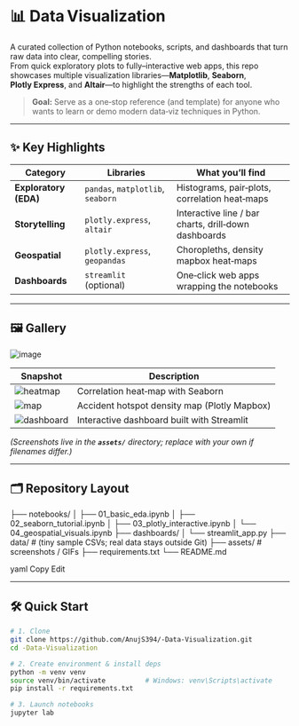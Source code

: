 # 📊 Data Visualization

A curated collection of Python notebooks, scripts, and dashboards that turn raw data into clear, compelling stories.  
From quick exploratory plots to fully–interactive web apps, this repo showcases multiple visualization libraries—**Matplotlib**, **Seaborn**, **Plotly Express**, and **Altair**—to highlight the strengths of each tool.

> **Goal:** Serve as a one‑stop reference (and template) for anyone who wants to learn or demo modern data‑viz techniques in Python.

---

## ✨ Key Highlights

| Category              | Libraries                    | What you’ll find                                     |
|-----------------------|------------------------------|------------------------------------------------------|
| **Exploratory (EDA)** | `pandas`, `matplotlib`, `seaborn` | Histograms, pair‑plots, correlation heat‑maps        |
| **Storytelling**      | `plotly.express`, `altair`   | Interactive line / bar charts, drill‑down dashboards |
| **Geospatial**        | `plotly.express`, `geopandas`| Choropleths, density mapbox heat‑maps                |
| **Dashboards**        | `streamlit` (optional)       | One‑click web apps wrapping the notebooks            |

---

## 🖼️ Gallery
![image](https://github.com/user-attachments/assets/ef372011-e9e7-48f6-9e46-fc05a75052fb)

| Snapshot | Description |
|----------|-------------|
| ![heatmap](assets/corr_heatmap.png) | Correlation heat‑map with Seaborn |
| ![map](assets/density_map.png) | Accident hotspot density map (Plotly Mapbox) |
| ![dashboard](assets/streamlit_demo.gif) | Interactive dashboard built with Streamlit |

*(Screenshots live in the **`assets/`** directory; replace with your own if filenames differ.)*

---

## 🗂️ Repository Layout
├── notebooks/
│ ├── 01_basic_eda.ipynb
│ ├── 02_seaborn_tutorial.ipynb
│ ├── 03_plotly_interactive.ipynb
│ └── 04_geospatial_visuals.ipynb
├── dashboards/
│ └── streamlit_app.py
├── data/ # (tiny sample CSVs; real data stays outside Git)
├── assets/ # screenshots / GIFs
├── requirements.txt
└── README.md

yaml
Copy
Edit

---

## 🛠️ Quick Start

```bash
# 1. Clone
git clone https://github.com/AnujS394/-Data-Visualization.git
cd -Data-Visualization

# 2. Create environment & install deps
python -m venv venv
source venv/bin/activate          # Windows: venv\Scripts\activate
pip install -r requirements.txt

# 3. Launch notebooks
jupyter lab
